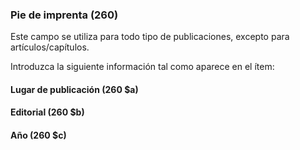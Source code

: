 ### Pie de imprenta (260)

Este campo se utiliza para todo tipo de publicaciones, excepto para artículos/capítulos.

Introduzca la siguiente información tal como aparece en el ítem:

#### Lugar de publicación (260 $a)

#### Editorial (260 $b)

#### Año (260 $c)
